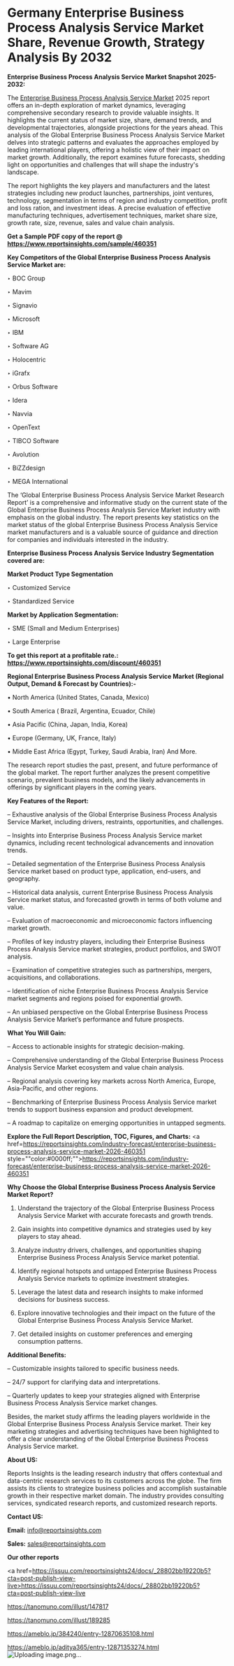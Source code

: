 # Germany Enterprise Business Process Analysis Service Market Share, Revenue Growth, Strategy Analysis By 2032

<strong>Enterprise Business Process Analysis Service Market Snapshot 2025-2032:</strong>

The <a href=https://www.reportsinsights.com/sample/460351>Enterprise Business Process Analysis Service Market</a> 2025 report offers an in-depth exploration of market dynamics, leveraging comprehensive secondary research to provide valuable insights. It highlights the current status of market size, share, demand trends, and developmental trajectories, alongside projections for the years ahead. This analysis of the Global Enterprise Business Process Analysis Service Market delves into strategic patterns and evaluates the approaches employed by leading international players, offering a holistic view of their impact on market growth. Additionally, the report examines future forecasts, shedding light on opportunities and challenges that will shape the industry's landscape.

The report highlights the key players and manufacturers and the latest strategies including new product launches, partnerships, joint ventures, technology, segmentation in terms of region and industry competition, profit and loss ration, and investment ideas. A precise evaluation of effective manufacturing techniques, advertisement techniques, market share size, growth rate, size, revenue, sales and value chain analysis.

<strong>Get a Sample PDF copy of the report @ <a href=https://www.reportsinsights.com/sample/460351 style=color:#0000ff;>https://www.reportsinsights.com/sample/460351</a></strong>

<strong>Key Competitors of the Global Enterprise Business Process Analysis Service Market are:</strong>

‣ BOC Group

‣ Mavim

‣ Signavio

‣ Microsoft

‣ IBM

‣ Software AG

‣ Holocentric

‣ iGrafx

‣ Orbus Software

‣ Idera

‣ Navvia

‣ OpenText

‣ TIBCO Software

‣ Avolution

‣ BiZZdesign

‣ MEGA International

The ‘Global Enterprise Business Process Analysis Service Market Research Report’ is a comprehensive and informative study on the current state of the Global Enterprise Business Process Analysis Service Market industry with emphasis on the global industry. The report presents key statistics on the market status of the global Enterprise Business Process Analysis Service market manufacturers and is a valuable source of guidance and direction for companies and individuals interested in the industry.

<strong>Enterprise Business Process Analysis Service Industry Segmentation covered are:</strong>

<strong>Market Product Type Segmentation</strong>

‣ Customized Service

‣ Standardized Service

<strong>Market by Application Segmentation:</strong>

‣ SME (Small and Medium Enterprises)

‣ Large Enterprise

<strong>To get this report at a profitable rate.: <a href=https://www.reportsinsights.com/discount/460351 style=color:#0000ff;>https://www.reportsinsights.com/discount/460351</a></strong>

<strong>Regional Enterprise Business Process Analysis Service Market (Regional Output, Demand &amp; Forecast by Countries):-</strong>

• North America (United States, Canada, Mexico)

• South America ( Brazil, Argentina, Ecuador, Chile)

• Asia Pacific (China, Japan, India, Korea)

• Europe (Germany, UK, France, Italy)

• Middle East Africa (Egypt, Turkey, Saudi Arabia, Iran) And More.

The research report studies the past, present, and future performance of the global market. The report further analyzes the present competitive scenario, prevalent business models, and the likely advancements in offerings by significant players in the coming years.

<strong>Key Features of the Report:</strong>

– Exhaustive analysis of the Global Enterprise Business Process Analysis Service Market, including drivers, restraints, opportunities, and challenges.

– Insights into Enterprise Business Process Analysis Service market dynamics, including recent technological advancements and innovation trends.

– Detailed segmentation of the Enterprise Business Process Analysis Service market based on product type, application, end-users, and geography.

– Historical data analysis, current Enterprise Business Process Analysis Service market status, and forecasted growth in terms of both volume and value.

– Evaluation of macroeconomic and microeconomic factors influencing market growth.

– Profiles of key industry players, including their Enterprise Business Process Analysis Service market strategies, product portfolios, and SWOT analysis.

– Examination of competitive strategies such as partnerships, mergers, acquisitions, and collaborations.

– Identification of niche Enterprise Business Process Analysis Service market segments and regions poised for exponential growth.

– An unbiased perspective on the Global Enterprise Business Process Analysis Service Market’s performance and future prospects.

<strong>What You Will Gain:</strong>

– Access to actionable insights for strategic decision-making.

– Comprehensive understanding of the Global Enterprise Business Process Analysis Service Market ecosystem and value chain analysis.

– Regional analysis covering key markets across North America, Europe, Asia-Pacific, and other regions.

– Benchmarking of Enterprise Business Process Analysis Service market trends to support business expansion and product development.

– A roadmap to capitalize on emerging opportunities in untapped segments.

<strong>Explore the Full Report Description, TOC, Figures, and Charts:</strong>
<a href=https://reportsinsights.com/industry-forecast/enterprise-business-process-analysis-service-market-2026-460351 style=""color:#0000ff;"">https://reportsinsights.com/industry-forecast/enterprise-business-process-analysis-service-market-2026-460351</a>

<strong>Why Choose the Global Enterprise Business Process Analysis Service Market Report?</strong>

1. Understand the trajectory of the Global Enterprise Business Process Analysis Service Market with accurate forecasts and growth trends.

2. Gain insights into competitive dynamics and strategies used by key players to stay ahead.

3. Analyze industry drivers, challenges, and opportunities shaping Enterprise Business Process Analysis Service market potential.

4. Identify regional hotspots and untapped Enterprise Business Process Analysis Service markets to optimize investment strategies.

5. Leverage the latest data and research insights to make informed decisions for business success.

6. Explore innovative technologies and their impact on the future of the Global Enterprise Business Process Analysis Service Market.

7. Get detailed insights on customer preferences and emerging consumption patterns.

<strong>Additional Benefits:</strong>

– Customizable insights tailored to specific business needs.

– 24/7 support for clarifying data and interpretations.

– Quarterly updates to keep your strategies aligned with Enterprise Business Process Analysis Service market changes.

Besides, the market study affirms the leading players worldwide in the Global Enterprise Business Process Analysis Service market. Their key marketing strategies and advertising techniques have been highlighted to offer a clear understanding of the Global Enterprise Business Process Analysis Service market.

<strong><strong>About US</strong>:</strong>

Reports Insights is the leading research industry that offers contextual and data-centric research services to its customers across the globe. The firm assists its clients to strategize business policies and accomplish sustainable growth in their respective market domain. The industry provides consulting services, syndicated research reports, and customized research reports.

<strong>Contact US:</strong>

<p class=><b>Email:</b> <a href=mailto:info@reportsinsights.com>info@reportsinsights.com</a></p>
<p class=><b>Sales:</b> <a href=mailto:sales@reportsinsights.com>sales@reportsinsights.com</a></p>

<strong>Our other reports</strong>

<a href=https://issuu.com/reportsinsights24/docs/_28802bb19220b5?cta=post-publish-view-live>https://issuu.com/reportsinsights24/docs/_28802bb19220b5?cta=post-publish-view-live</a>

<a href=https://tanomuno.com/illust/147817>https://tanomuno.com/illust/147817</a>

<a href=https://tanomuno.com/illust/189285>https://tanomuno.com/illust/189285</a>

<a href=https://ameblo.jp/384240/entry-12870635108.html>https://ameblo.jp/384240/entry-12870635108.html</a>

<a href=https://ameblo.jp/aditya365/entry-12871353274.html>https://ameblo.jp/aditya365/entry-12871353274.html</a>
![Uploading image.png…]()

